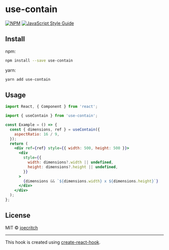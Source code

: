 # use-contain

>

[![NPM](https://img.shields.io/npm/v/@joecritch/use-contain.svg)](https://www.npmjs.com/package/use-contain) [![JavaScript Style Guide](https://img.shields.io/badge/code_style-standard-brightgreen.svg)](https://standardjs.com)

## Install

npm:

```bash
npm install --save use-contain
```

yarn:

```bash
yarn add use-contain
```

## Usage

```jsx
import React, { Component } from 'react';

import { useContain } from 'use-contain';

const Example = () => {
  const { dimensions, ref } = useContain({
    aspectRatio: 16 / 9,
  });
  return (
    <div ref={ref} style={{ width: 500, height: 500 }}>
      <div
        style={{
          width: dimensions?.width || undefined,
          height: dimensions?.height || undefined,
        }}
      >
        {dimensions && `${dimensions.width} x ${dimensions.height}`}
      </div>
    </div>
  );
};
```

## License

MIT © [joecritch](https://github.com/joecritch)

---

This hook is created using [create-react-hook](https://github.com/hermanya/create-react-hook).
